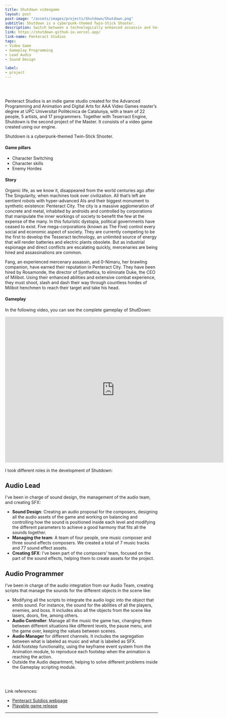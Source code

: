 ```yaml
---
title: Shutdown videogame
layout: post
post-image: "/assets/images/projects/Shutdown/Shutdown.png"
subtitle: Shutdown is a cyberpunk-themed Twin-Stick Shooter.
description: Switch between a technologically enhanced assassin and her unstoppable mech companion to fulfill a contract. Take a personal revenge on one of the most powerful men in Penteract City, the CEO of Milibot factory.
link: https://shutdown-github-io.vercel.app/
link-name: Penteract Studios
tags:
- Video Game
- Gameplay Programming
- Lead Audio
- Sound Design

label:
- project
---
```


<br/>
<br/>

Penteract Studios is an indie game studio created for the Advanced Programming and Animation and Digital Arts for AAA Video Games master’s degree at UPC Universitat Politècnica de Catalunya, with a team of 22 people, 5 artists, and 17 programmers. Together with Teserract Engine, Shutdown is the second project of the Master. It consists of a video game created using our engine. 


Shutdown is a cyberpunk-themed Twin-Stick Shooter. 

#### Game pillars
* Character Switching
* Character skills
* Enemy Hordes

#### Story
Organic life, as we know it, disappeared from the world centuries ago after The Singularity, when machines took over civilization. All that’s left are sentient robots with hyper-advanced AIs and their biggest monument to synthetic existence: Penteract City. The city is a massive agglomeration of concrete and metal, inhabited by androids and controlled by corporations that manipulate the inner workings of society to benefit the few at the expense of the many. In this futuristic dystopia, political governments have ceased to exist. Five mega-corporations (known as The Five) control every social and economic aspect of society. They are currently competing to be the first to develop the Tesseract technology, an unlimited source of energy that will render batteries and electric plants obsolete. But as industrial espionage and direct conflicts are escalating quickly, mercenaries are being hired and assassinations are common.

Fang, an experienced mercenary assassin, and 0-Nimaru, her brawling companion, have earned their reputation in Penteract City. They have been hired by Rosamonde, the director of Synthetica, to eliminate Duke, the CEO of Milibot. Using their enhanced abilities and extensive combat experience, they must shoot, slash and dash their way through countless hordes of Milibot henchmen to reach their target and take his head.

#### Gameplay
In the following video, you can see the complete gameplay of ShutDown:
<iframe width="720" height="480" src="https://www.youtube.com/embed/qf6j_g3qYKc" title="YouTube video player" frameborder="0" allow="accelerometer; autoplay; clipboard-write; encrypted-media; gyroscope; picture-in-picture" allowfullscreen></iframe>


<br/>
<br/>
I took different roles in the development of Shutdown:

## Audio Lead

I've been in charge of sound design, the management of the audio team, and creating SFX:

* **Sound Design**: Creating an audio proposal for the composers, designing all the audio assets of the game and working on balancing and controlling how the sound is positioned inside each level and modifying the different parameters to achieve a good harmony that fits all the sounds together.
* **Managing the team**: A team of four people, one music composer and three sound effects composers. We created a total of 7 music tracks and 77 sound effect assets.
* **Creating SFX**: I’ve been part of the composers’ team, focused on the part of the sound effects, helping them to create assets for the project.


## Audio Programmer

I’ve been in charge of the audio integration from our Audio Team, creating scripts that manage the sounds for the different objects in the scene like:

* Modifying all the scripts to integrate the audio logic into the object that emits sound. For instance, the sound for the abilities of all the players, enemies, and boss. It includes also all the objects from the scene like lasers, doors, fire, among others.
* **Audio Controller**: Manage all the music the game has, changing them between different situations like different levels, the pause menu, and the game over, keeping the values between scenes.
* **Audio Manager** for different channels. It includes the segregation between what is labeled as music and what is labeled as SFX.
* Add footstep functionality, using the keyframe event system from the Animation module, to reproduce each footstep when the animation is reaching the action.
* Outside the Audio department, helping to solve different problems inside the Gameplay scripting module.

<br/>
<br/>

Link references:
* <a href="https://penteractstudios.github.io/" target="_blank">Penteract Sutdios webpage</a> 
* <a href="https://github.com/PenteractStudios/Penteract/releases/download/0.2.0-gold/Shutdown.v0.2.0-gold.zip" target="_blank">Playable game release</a>


---
